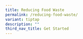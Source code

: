 ```yaml
---
title: Reducing Food Waste
permalink: /reducing-food-waste/
variant: tiptap
description: ""
third_nav_title: Get Started
---
```

